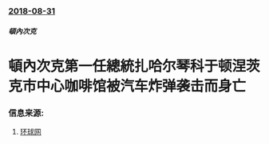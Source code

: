 ### [2018-08-31](/zh/news/2018/08/31/index.md)

##### 頓內次克
# 頓內次克第一任總統扎哈尔琴科于顿涅茨克市中心咖啡馆被汽车炸弹袭击而身亡 




### 信息来源:

1. [ 环球网](http://world.huanqiu.com/exclusive/2018-08/12891050.html)
